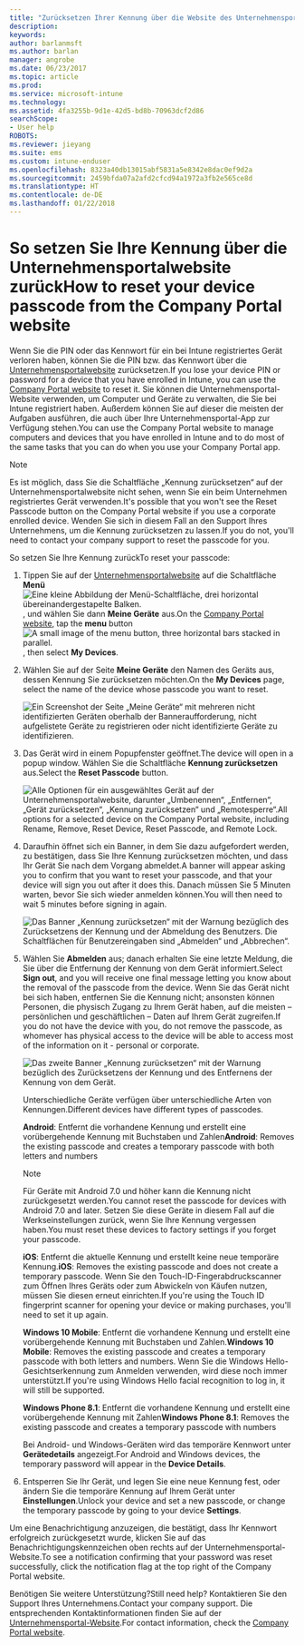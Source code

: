```yaml
---
title: "Zurücksetzen Ihrer Kennung über die Website des Unternehmensportals | Microsoft-Dokumentation"
description: 
keywords: 
author: barlanmsft
ms.author: barlan
manager: angrobe
ms.date: 06/23/2017
ms.topic: article
ms.prod: 
ms.service: microsoft-intune
ms.technology: 
ms.assetid: 4fa3255b-9d1e-42d5-bd8b-70963dcf2d86
searchScope:
- User help
ROBOTS: 
ms.reviewer: jieyang
ms.suite: ems
ms.custom: intune-enduser
ms.openlocfilehash: 8323a40db13015abf5831a5e8342e8dac0ef9d2a
ms.sourcegitcommit: 2459bfda07a2afd2cfcd94a1972a3fb2e565ce8d
ms.translationtype: HT
ms.contentlocale: de-DE
ms.lasthandoff: 01/22/2018
---
```

# <a name="how-to-reset-your-device-passcode-from-the-company-portal-website"></a><span data-ttu-id="8532b-102">So setzen Sie Ihre Kennung über die Unternehmensportalwebsite zurück</span><span class="sxs-lookup"><span data-stu-id="8532b-102">How to reset your device passcode from the Company Portal website</span></span>

<span data-ttu-id="8532b-103">Wenn Sie die PIN oder das Kennwort für ein bei Intune registriertes Gerät verloren haben, können Sie die PIN bzw. das Kennwort über die [Unternehmensportalwebsite](https://portal.manage.microsoft.com#HelpDeskDialog) zurücksetzen.</span><span class="sxs-lookup"><span data-stu-id="8532b-103">If you lose your device PIN or password for a device that you have enrolled in Intune, you can use the [Company Portal website](https://portal.manage.microsoft.com#HelpDeskDialog) to reset it.</span></span> <span data-ttu-id="8532b-104">Sie können die Unternehmensportal-Website verwenden, um Computer und Geräte zu verwalten, die Sie bei Intune registriert haben. Außerdem können Sie auf dieser die meisten der Aufgaben ausführen, die auch über Ihre Unternehmensportal-App zur Verfügung stehen.</span><span class="sxs-lookup"><span data-stu-id="8532b-104">You can use the Company Portal website to manage computers and devices that you have enrolled in Intune and to do most of the same tasks that you can do when you use your Company Portal app.</span></span>

> [!NOTE]
> <span data-ttu-id="8532b-105">Es ist möglich, dass Sie die Schaltfläche „Kennung zurücksetzen“ auf der Unternehmensportalwebsite nicht sehen, wenn Sie ein beim Unternehmen registriertes Gerät verwenden.</span><span class="sxs-lookup"><span data-stu-id="8532b-105">It's possible that you won't see the Reset Passcode button on the Company Portal website if you use a corporate enrolled device.</span></span> <span data-ttu-id="8532b-106">Wenden Sie sich in diesem Fall an den Support Ihres Unternehmens, um die Kennung zurücksetzen zu lassen.</span><span class="sxs-lookup"><span data-stu-id="8532b-106">If you do not, you'll need to contact your company support to reset the passcode for you.</span></span>

<span data-ttu-id="8532b-107">So setzen Sie Ihre Kennung zurück</span><span class="sxs-lookup"><span data-stu-id="8532b-107">To reset your passcode:</span></span>

1. <span data-ttu-id="8532b-108">Tippen Sie auf der [Unternehmensportalwebsite](https://portal.manage.microsoft.com#HelpDeskDialog) auf die Schaltfläche __Menü__ ![Eine kleine Abbildung der Menü-Schaltfläche, drei horizontal übereinandergestapelte Balken.](/intune/media/CP_hamburger_menu.png), und wählen Sie dann __Meine Geräte__ aus.</span><span class="sxs-lookup"><span data-stu-id="8532b-108">On the [Company Portal website](https://portal.manage.microsoft.com#HelpDeskDialog), tap the __menu__ button ![A small image of the menu button, three horizontal bars stacked in parallel.](/intune/media/CP_hamburger_menu.png), then select __My Devices__.</span></span>

2. <span data-ttu-id="8532b-109">Wählen Sie auf der Seite __Meine Geräte__ den Namen des Geräts aus, dessen Kennung Sie zurücksetzen möchten.</span><span class="sxs-lookup"><span data-stu-id="8532b-109">On the __My Devices__ page, select the name of the device whose passcode you want to reset.</span></span>

   ![Ein Screenshot der Seite „Meine Geräte“ mit mehreren nicht identifizierten Geräten oberhalb der Banneraufforderung, nicht aufgelistete Geräte zu registrieren oder nicht identifizierte Geräte zu identifizieren.](./media/macOS_enroll_002_tap_here_banner.png)

3. <span data-ttu-id="8532b-111">Das Gerät wird in einem Popupfenster geöffnet.</span><span class="sxs-lookup"><span data-stu-id="8532b-111">The device will open in a popup window.</span></span> <span data-ttu-id="8532b-112">Wählen Sie die Schaltfläche **Kennung zurücksetzen** aus.</span><span class="sxs-lookup"><span data-stu-id="8532b-112">Select the **Reset Passcode** button.</span></span>

   ![<span data-ttu-id="8532b-113">Alle Optionen für ein ausgewähltes Gerät auf der Unternehmensportalwebsite, darunter „Umbenennen“, „Entfernen“, „Gerät zurücksetzen“, „Kennung zurücksetzen“ und „Remotesperre“.</span><span class="sxs-lookup"><span data-stu-id="8532b-113">All options for a selected device on the Company Portal website, including Rename, Remove, Reset Device, Reset Passcode, and Remote Lock.</span></span> ](./media/iwp-screen-with-all-options.png)

4. <span data-ttu-id="8532b-114">Daraufhin öffnet sich ein Banner, in dem Sie dazu aufgefordert werden, zu bestätigen, dass Sie Ihre Kennung zurücksetzen möchten, und dass Ihr Gerät Sie nach dem Vorgang abmeldet.</span><span class="sxs-lookup"><span data-stu-id="8532b-114">A banner will appear asking you to confirm that you want to reset your passcode, and that your device will sign you out after it does this.</span></span> <span data-ttu-id="8532b-115">Danach müssen Sie 5 Minuten warten, bevor Sie sich wieder anmelden können.</span><span class="sxs-lookup"><span data-stu-id="8532b-115">You will then need to wait 5 minutes before signing in again.</span></span>

   ![Das Banner „Kennung zurücksetzen“ mit der Warnung bezüglich des Zurücksetzens der Kennung und der Abmeldung des Benutzers. Die Schaltflächen für Benutzereingaben sind „Abmelden“ und „Abbrechen“.](./media/iwp-reset-passcode-popup.png)

5. <span data-ttu-id="8532b-117">Wählen Sie **Abmelden** aus; danach erhalten Sie eine letzte Meldung, die Sie über die Entfernung der Kennung von dem Gerät informiert.</span><span class="sxs-lookup"><span data-stu-id="8532b-117">Select **Sign out**, and you will receive one final message letting you know about the removal of the passcode from the device.</span></span> <span data-ttu-id="8532b-118">Wenn Sie das Gerät nicht bei sich haben, entfernen Sie die Kennung nicht; ansonsten können Personen, die physisch Zugang zu Ihrem Gerät haben, auf die meisten – persönlichen und geschäftlichen – Daten auf Ihrem Gerät zugreifen.</span><span class="sxs-lookup"><span data-stu-id="8532b-118">If you do not have the device with you, do not remove the passcode, as whomever has physical access to the device will be able to access most of the information on it - personal or corporate.</span></span> 

   ![Das zweite Banner „Kennung zurücksetzen“ mit der Warnung bezüglich des Zurücksetzens der Kennung und des Entfernens der Kennung von dem Gerät.](./media/iwp-reset-passcode-2nd-popup.png)

   <span data-ttu-id="8532b-121">Unterschiedliche Geräte verfügen über unterschiedliche Arten von Kennungen.</span><span class="sxs-lookup"><span data-stu-id="8532b-121">Different devices have different types of passcodes.</span></span>

   <span data-ttu-id="8532b-122">**Android**: Entfernt die vorhandene Kennung und erstellt eine vorübergehende Kennung mit Buchstaben und Zahlen</span><span class="sxs-lookup"><span data-stu-id="8532b-122">**Android**: Removes the existing passcode and creates a temporary passcode with both letters and numbers</span></span> 
  
   > [!NOTE]
   > <span data-ttu-id="8532b-123">Für Geräte mit Android 7.0 und höher kann die Kennung nicht zurückgesetzt werden.</span><span class="sxs-lookup"><span data-stu-id="8532b-123">You cannot reset the passcode for devices with Android 7.0 and later.</span></span> <span data-ttu-id="8532b-124">Setzen Sie diese Geräte in diesem Fall auf die Werkseinstellungen zurück, wenn Sie Ihre Kennung vergessen haben.</span><span class="sxs-lookup"><span data-stu-id="8532b-124">You must reset these devices to factory settings if you forget your passcode.</span></span>

   <span data-ttu-id="8532b-125">**iOS**: Entfernt die aktuelle Kennung und erstellt keine neue temporäre Kennung.</span><span class="sxs-lookup"><span data-stu-id="8532b-125">**iOS**: Removes the existing passcode and does not create a temporary passcode.</span></span> <span data-ttu-id="8532b-126">Wenn Sie den Touch-ID-Fingerabdruckscanner zum Öffnen Ihres Geräts oder zum Abwickeln von Käufen nutzen, müssen Sie diesen erneut einrichten.</span><span class="sxs-lookup"><span data-stu-id="8532b-126">If you're using the Touch ID fingerprint         scanner for opening your device or making purchases, you'll need to set it up again.</span></span>

   <span data-ttu-id="8532b-127">**Windows 10 Mobile**: Entfernt die vorhandene Kennung und erstellt eine vorübergehende Kennung mit Buchstaben und Zahlen.</span><span class="sxs-lookup"><span data-stu-id="8532b-127">**Windows 10 Mobile**: Removes the existing passcode and creates a temporary passcode with both letters and numbers.</span></span> <span data-ttu-id="8532b-128">Wenn Sie die Windows Hello-Gesichtserkennung zum Anmelden verwenden, wird diese noch immer unterstützt.</span><span class="sxs-lookup"><span data-stu-id="8532b-128">If you're        using Windows Hello facial recognition to log in, it will still be supported.</span></span>
    
   <span data-ttu-id="8532b-129">**Windows Phone 8.1**: Entfernt die vorhandene Kennung und erstellt eine vorübergehende Kennung mit Zahlen</span><span class="sxs-lookup"><span data-stu-id="8532b-129">**Windows Phone 8.1**: Removes the existing passcode and creates a temporary passcode with numbers</span></span>

   <span data-ttu-id="8532b-130">Bei Android- und Windows-Geräten wird das temporäre Kennwort unter **Gerätedetails** angezeigt.</span><span class="sxs-lookup"><span data-stu-id="8532b-130">For Android and Windows devices, the temporary password will appear in the **Device Details**.</span></span> 

6. <span data-ttu-id="8532b-131">Entsperren Sie Ihr Gerät, und legen Sie eine neue Kennung fest, oder ändern Sie die temporäre Kennung auf Ihrem Gerät unter **Einstellungen**.</span><span class="sxs-lookup"><span data-stu-id="8532b-131">Unlock your device and set a new passcode, or change the temporary passcode by going to your device **Settings**.</span></span>

<span data-ttu-id="8532b-132">Um eine Benachrichtigung anzuzeigen, die bestätigt, dass Ihr Kennwort erfolgreich zurückgesetzt wurde, klicken Sie auf das Benachrichtigungskennzeichen oben rechts auf der Unternehmensportal-Website.</span><span class="sxs-lookup"><span data-stu-id="8532b-132">To see a notification confirming that your password was reset successfully, click the notification flag at the top right of the Company Portal website.</span></span>

<span data-ttu-id="8532b-133">Benötigen Sie weitere Unterstützung?</span><span class="sxs-lookup"><span data-stu-id="8532b-133">Still need help?</span></span> <span data-ttu-id="8532b-134">Kontaktieren Sie den Support Ihres Unternehmens.</span><span class="sxs-lookup"><span data-stu-id="8532b-134">Contact your company support.</span></span> <span data-ttu-id="8532b-135">Die entsprechenden Kontaktinformationen finden Sie auf der [Unternehmensportal-Website](https://portal.manage.microsoft.com#HelpDeskDialog).</span><span class="sxs-lookup"><span data-stu-id="8532b-135">For contact information, check the [Company Portal website](https://portal.manage.microsoft.com#HelpDeskDialog).</span></span>
